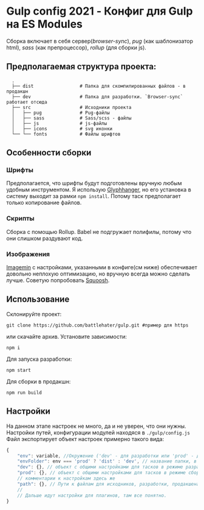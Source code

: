
# Gulp config 2021 -  Конфиг для Gulp на ES Modules

Сборка включает в себя сервер(*browser-sync*), *pug* (как шаблонизатор html), *sass* (как препроцессор), *rollup* (для сборки js).

## Предполагаемая структура проекта:
```
  .
  ├── dist                 # Папка для скомпилированных файлов - в продакшн
  ├── dev                  # Папка для разработки. `Browser-sync` работает отсюда
  ├── src                  # Исходники проекта
  │   ├── pug              # Pug-файлы
  │   ├── sass             # Sass/scss - файлы
  │   ├── js               # js-файлы
  │   ├── icons            # svg иконки
  └── └── fonts            # Файлы шрифтов
```

## Особенности сборки
### Шрифты
Предполагается, что шрифты будут подготовлены вручную любым удобным инструментом. Я использую [Glyphhanger][glyphhanger], но его установка в систему выходит за рамки `npm install`. Потому таск предполагает только копирование файлов.
### Скрипты
Сборка с помощью Rollup. Babel не подгружает полифилы, потому что они слишком раздувают код.
### Изображения
[Imagemin][gimagemin] с настройками, указанными в конфиге(см ниже) обеспечивает довольно неплохую оптимизацию, но вручную всегда можно сделать лучше. Советую попробовать [Squoosh][squoosh].

## Использование
Склонируйте проект:
```
git clone https://github.com/battlehater/gulp.git #пример для https
```
или скачайте архив.
Установите зависимости:
```
npm i
```
Для запуска разработки:
```
npm start
```
Для сборки в продакшн:
```
npm run build
```
## Настройки
На данном этапе настроек не много, да и не уверен, что они нужны.
Настройки путей, конфигурации модулей находяся в `./gulp/config.js`
Файл экспортирует объект настроек примерно такого вида:
```javascript
{
	"env": variable, //Окружение ('dev' - для разработки или 'prod' - для финальной сборки). Устанавливается при вызове gulp таска с параметром --env [dev|prod]. При вызове без параметра - по умолчанию устанавливается значение dev. См. файл packeage.json -> scripts -> "start" и "build"
	"envFolder": env === 'prod' ? 'dist' : 'dev', // название папки, в зависимости от окружения
	"dev": {}, // объект с общими настройками для тасков в режиме разработки
	"prod": {}, // объект с общими настройками для тасков в режиме сборки
	// комментарии к настройкам здесь же
	"path": {}, // Пути к файлам для исходников, разработки, продакшена и слежения(watch). Можно было объединить dev и prod, а в тасках задавать название в зависимости от окружения(env), но хотелось большей гибкости, потому пути почти полностью повторяются
	//
	// Дальше идут настройки для плагинов, там все понятно.
}
```

[glyphhanger]: https://github.com/filamentgroup/glyphhanger "glyphhanger"
[gimagemin]: https://github.com/sindresorhus/gulp-imagemin "Imagemin"
[squoosh]: https://squoosh.app "Squoosh"

